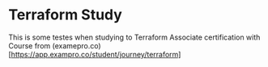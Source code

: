 # Terraform Study

This is some testes when studying to Terraform Associate certification with Course from (examepro.co)[https://app.exampro.co/student/journey/terraform]




